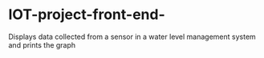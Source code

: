 # IOT-project-front-end-
Displays data collected from a sensor in a water level management system and prints the graph
